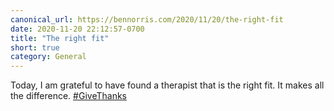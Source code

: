 ```yaml
---
canonical_url: https://bennorris.com/2020/11/20/the-right-fit
date: 2020-11-20 22:12:57-0700
title: "The right fit"
short: true
category: General
---
```


Today, I am grateful to have found a therapist that is the right fit. It makes all the difference. [#GiveThanks](https://www.churchofjesuschrist.org/inspiration/the-story-behind-my-global-prayer-of-gratitude)